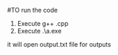 #TO run the code  
1. Execute g++ <name of file>.cpp
2. Execute  .\a.exe

it will open output.txt file for outputs 
